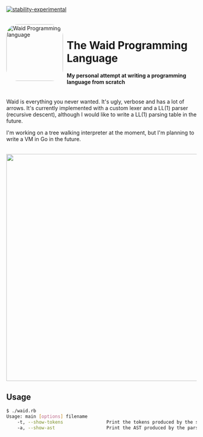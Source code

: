 [![stability-experimental](https://img.shields.io/badge/stability-experimental-orange.svg)](https://github.com/emersion/stability-badges#experimental)


<div>
    </br>
    <img src="https://raw.githubusercontent.com/TaconeoMental/WaidLang/main/assets/WaidLogo.png"
    height="150px"
    alt="Waid Programming language"
    title="Waid Programming Language"
    style="border-radius:30px;margin-right:10px"
    align="left">
    <h1>The Waid Programming Language</h1>
    <h4>My personal attempt at writing a programming language from scratch</h4>
</div>
</br>
Waid is everything you never wanted. It's ugly, verbose and has a lot of arrows.
It's currently implemented with a custom lexer and a LL(1) parser (recursive descent), although I would like to write a LL(1) parsing table in the future.

I'm working on a tree walking interpreter at the moment, but I'm planning to write a VM in Go in the future.
</br>
</br>
<div style="text-align:center"><img height="600x" src="https://raw.githubusercontent.com/TaconeoMental/WaidLang/main/assets/code_example.png" /></div>

## Usage
```bash
$ ./waid.rb
Usage: main [options] filename
    -t, --show-tokens                Print the tokens produced by the scanner
    -a, --show-ast                   Print the AST produced by the parser
```
